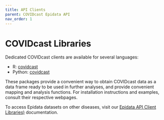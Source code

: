 ```yaml
---
title: API Clients
parent: COVIDcast Epidata API
nav_order: 1
---
```


# COVIDcast Libraries

Dedicated COVIDcast clients are available for several languages:

* R: [covidcast](https://cmu-delphi.github.io/covidcast/covidcastR/)
* Python: [covidcast](https://cmu-delphi.github.io/covidcast/covidcast-py/html/)

These packages provide a convenient way to obtain COVIDcast data as a data frame
ready to be used in further analyses, and provide convenient mapping and
analysis functions. For installation instructions and examples, consult their
respective webpages.


To access Epidata datasets on other diseases, visit our [Epidata API Client Libraries)](client_libraries.md) documentation.
